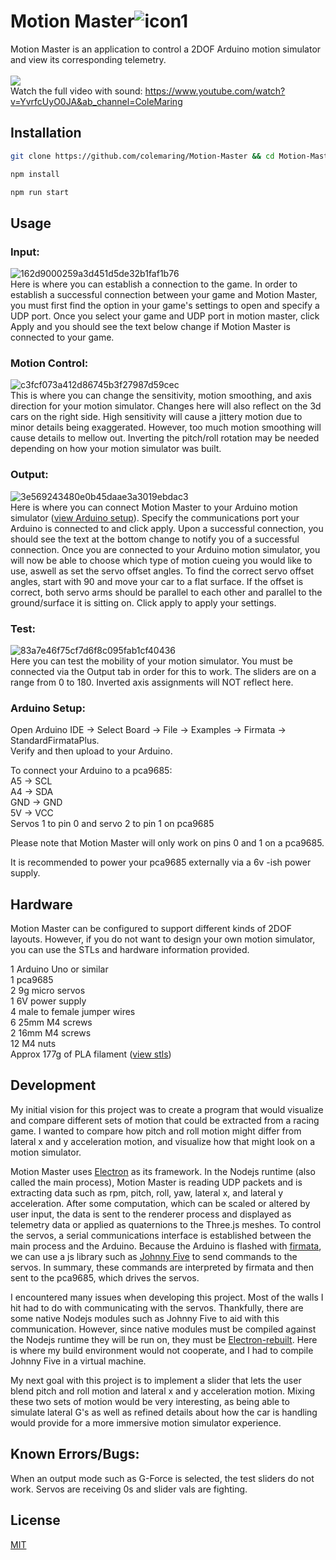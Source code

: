 # Motion Master![icon1](https://github.com/colemaring/Motion-Master/assets/65455664/c22a50dd-2108-4e5d-b7ea-bf9f34ffd181)



Motion Master is an application to control a 2DOF Arduino motion simulator and view its corresponding telemetry.   
<br>
![](https://github.com/colemaring/Motion-Master/blob/main/renderer/video.gif)    
Watch the full video with sound: https://www.youtube.com/watch?v=YvrfcUyO0JA&ab_channel=ColeMaring   

## Installation


```bash
git clone https://github.com/colemaring/Motion-Master && cd Motion-Master

npm install

npm run start
```

## Usage

### Input: 
![162d9000259a3d451d5de32b1faf1b76](https://github.com/colemaring/Motion-Master/assets/65455664/81a3a474-9fce-4895-9aa1-25f06c6ff848)   
Here is where you can establish a connection to the game. In order to establish a successful connection between your game and Motion Master, you must first find the option in your game's settings to open and specify a UDP port. Once you select your game and UDP port in motion master, click Apply and you should see the text below change if Motion Master is connected to your game.
### Motion Control: 
![c3fcf073a412d86745b3f27987d59cec](https://github.com/colemaring/Motion-Master/assets/65455664/66f68132-895f-4392-a37c-552dd001816c)   
This is where you can change the sensitivity, motion smoothing, and axis direction for your motion simulator. Changes here will also reflect on the 3d cars on the right side. High sensitivity will cause a jittery motion due to minor details being exaggerated. However, too much motion smoothing will cause details to mellow out. Inverting the pitch/roll rotation may be needed depending on how your motion simulator was built.
### Output: 
![3e569243480e0b45daae3a3019ebdac3](https://github.com/colemaring/Motion-Master/assets/65455664/1f61fdcb-4191-4bd8-97cb-2bf4bb02bfee)   
Here is where you can connect Motion Master to your Arduino motion simulator ([view Arduino setup](#arduino-setup)). Specify the communications port your Arduino is connected to and click apply. Upon a successful connection, you should see the text at the bottom change to notify you of a successful connection. Once you are connected to your Arduino motion simulator, you will now be able to choose which type of motion cueing you would like to use, aswell as set the servo offset angles. To find the correct servo offset angles, start with 90 and move your car to a flat surface. If the offset is correct, both servo arms should be parallel to each other and parallel to the ground/surface it is sitting on. Click apply to apply your settings.
### Test:
![83a7e46f75cf7d6f8c095fab1cf40436](https://github.com/colemaring/Motion-Master/assets/65455664/b52dacdd-b0f5-4f2d-8813-969038a976cf)   
Here you can test the mobility of your motion simulator. You must be connected via the Output tab in order for this to work. The sliders are on a range from 0 to 180. Inverted axis assignments will NOT reflect here.
### Arduino Setup:
Open Arduino IDE -> Select Board -> File -> Examples -> Firmata -> StandardFirmataPlus.   
Verify and then upload to your Arduino.   

To connect your Arduino to a pca9685:  
A5 -> SCL  
A4 -> SDA  
GND -> GND  
5V -> VCC  
Servos 1 to pin 0 and servo 2 to pin 1 on pca9685   

Please note that Motion Master will only work on pins 0 and 1 on a pca9685. 

It is recommended to power your pca9685 externally via a 6v -ish power supply.

## Hardware
Motion Master can be configured to support different kinds of 2DOF layouts. However, if you do not want to
design your own motion simulator, you can use the STLs and hardware information provided.

1 Arduino Uno or similar   
1 pca9685  
2 9g micro servos  
1 6V power supply  
4 male to female jumper wires  
6 25mm M4 screws  
2 16mm M4 screws  
12 M4 nuts  
Approx 177g of PLA filament ([view stls](https://github.com/colemaring/Motion-Master/tree/main/stls))

## Development
My initial vision for this project was to create a program that would visualize and compare different sets of motion that could be extracted from a racing game. I wanted to compare how pitch and roll motion might differ from lateral x and y acceleration motion, and visualize how that might look on a motion simulator. 

Motion Master uses [Electron](https://www.electronjs.org/) as its framework. In the Nodejs runtime (also called the main process), Motion Master is reading UDP packets and is extracting data such as rpm, pitch, roll, yaw, lateral x, and lateral y acceleration. After some computation, which can be scaled or altered by user input, the data is sent  to the renderer process and displayed as telemetry data or applied as quaternions to the Three.js meshes. To control the servos, a serial communications interface is established between the main process and the Arduino. Because the Arduino is flashed with [firmata](https://github.com/firmata/arduino), we can use a js library such as [Johnny Five](https://johnny-five.io/) to send commands to the servos. In summary, these commands are interpreted by firmata and then sent to the pca9685, which drives the servos. 

I encountered many issues when developing this project. Most of the walls I hit had to do with communicating with the servos. Thankfully, there are some native Nodejs modules such as Johnny Five to aid with this communication. However, since native modules must be compiled against the Nodejs runtime they will be run on, they must be [Electron-rebuilt](https://github.com/electron/rebuild). Here is where my build environment would not cooperate, and I had to compile Johnny Five in a virtual machine.

My next goal with this project is to implement a slider that lets the user blend pitch and roll motion and lateral x and y acceleration motion. Mixing these two sets of motion would be very interesting, as being able to simulate lateral G's as well as refined details about how the car is handling would provide for a more immersive motion simulator experience.

## Known Errors/Bugs:
When an output mode such as G-Force is selected, the test sliders do not work. Servos are receiving 0s and slider vals are fighting.

## License

[MIT](https://choosealicense.com/licenses/mit/)
